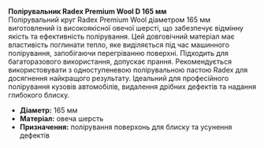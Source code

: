 **Полірувальник Radex Premium Wool D 165 мм**  
Полірувальний круг Radex Premium Wool діаметром 165 мм виготовлений із високоякісної овечої шерсті, що забезпечує відмінну якість та ефективність полірування. Цей довговічний матеріал має властивість поглинати тепло, яке виділяється під час машинного полірування, запобігаючи перегріванню поверхні. Підходить для багаторазового використання, допускає прання. Рекомендується використовувати з одноступеневою полірувальною пастою Radex для досягнення найкращого результату. Ідеальний для професійного полірування кузовів автомобілів, видалення дрібних дефектів та надання глибокого блиску.  
- **Діаметр:** 165 мм  
- **Матеріал:** овеча шерсть  
- **Призначення:** полірування поверхонь для блиску та усунення дефектів